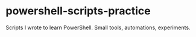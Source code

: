 # powershell-scripts-practice
Scripts I wrote to learn PowerShell. Small tools, automations, experiments.
